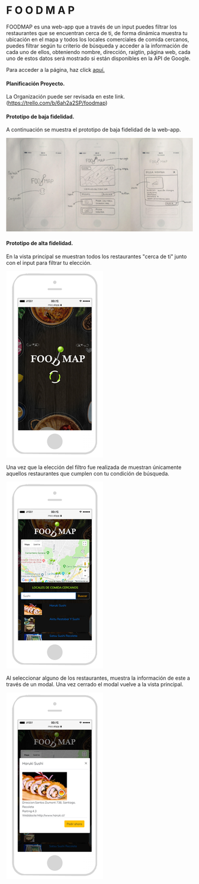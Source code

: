 #  F O O D M A P

FOODMAP es una web-app que a través de un input puedes filtrar los restaurantes
que se encuentran cerca de ti, de forma dinámica muestra tu ubicación en el mapa y todos los locales comerciales de comida cercanos, puedes filtrar según tu criterio de búsqueda y acceder a la información de cada uno de ellos, obteniendo nombre, dirección, raigtin, página web, cada uno de estos datos será mostrado si están disponibles en la API de Google.

Para acceder a la página, haz click [aquí.](https://mloretto.github.io/scl-2018-01-foodmap/html/main.html)

#### Planificación Proyecto.

La Organización puede ser revisada en este link.
(https://trello.com/b/6ah2a2SP/foodmap)

#### Prototipo de baja fidelidad.

A continuación se muestra el prototipo de baja fidelidad de la web-app.

 ![Lista de tareas](img/bajaFidelidad.jpg)

#### Prototipo de alta fidelidad.

En la vista principal se muestran todos los restaurantes "cerca de ti" junto
con el input para filtrar tu elección.

![vista principal](img/altaFidelidad1.jpg)

Una vez que la elección del filtro fue realizada de muestran únicamente aquellos
restaurantes que cumplen con tu condición de búsqueda.

![vista filtrado](img/altaFidelidad2.jpg)

Al seleccionar alguno de los restaurantes, muestra la información de
este a través de un modal. Una vez cerrado el modal vuelve a la vista principal.

![modal imagen](img/altaFidelidad3.jpg)


